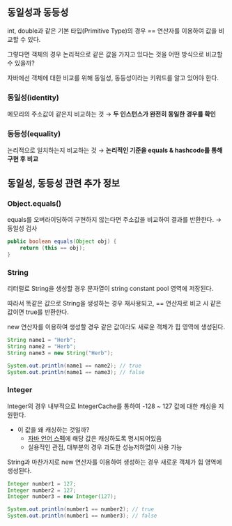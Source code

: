 ## 동일성과 동등성

int, double과 같은 기본 타입(Primitive Type)의 경우 == 연산자를 이용하여 값을 비교할 수 있다.

그렇다면 객체의 경우 논리적으로 같은 값을 가지고 있다는 것을 어떤 방식으로 비교할 수 있을까?

자바에선 객체에 대한 비교를 위해 동일성, 동등성이라는 키워드를 알고 있어야 한다.

### 동일성(identity)

메모리의 주소값이 같은지 비교하는 것 → **두 인스턴스가 완전히 동일한 경우를 확인**

### 동등성(equality)

논리적으로 일치하는지 비교하는 것 → **논리적인 기준을 equals & hashcode를 통해 구현 후 비교**

## 동일성, 동등성 관련 추가 정보

### Object.equals()

equals를 오버라이딩하여 구현하지 않는다면 주소값을 비교하여 결과를 반환한다. → 동일성 검사

```java
public boolean equals(Object obj) {
    return (this == obj);
}
```

### String

리터럴로 String을 생성할 경우 문자열이 string constant pool 영역에 저장된다.

따라서 똑같은 값으로 String을 생성하는 경우 재사용되고, == 연산자로 비교 시 같은 값이면 true를 반환한다.

new 연산자를 이용하여 생성할 경우 같은 값이라도 새로운 객체가 힙 영역에 생성된다.

```java
String name1 = "Herb";
String name2 = "Herb";
String name3 = new String("Herb");

System.out.println(name1 == name2); // true
System.out.println(name1 == name3); // false
```

### Integer

Integer의 경우 내부적으로 IntegerCache를 통하여 -128 ~ 127 값에 대한 캐싱을 지원한다.

- 이 값을 왜 캐싱하는 것일까?
    - [자바 언어 스펙](https://docs.oracle.com/javase/specs/jls/se7/html/jls-5.html#jls-5.1.7)에 해당 값은 캐싱하도록 명시되어있음
    - 실용적인 관점, 대부분의 경우 과도한 성능저하없이 사용 가능

String과 마찬가지로 new 연산자를 이용하여 생성하는 경우 새로운 객체가 힙 영역에 생성된다.

```java
Integer number1 = 127;
Integer number2 = 127;
Integer number3 = new Integer(127);

System.out.println(number1 == number2); // true
System.out.println(number1 == number3); // false
```